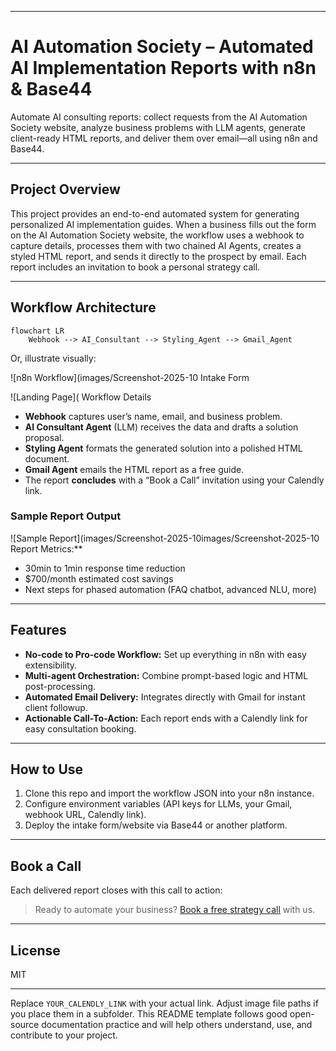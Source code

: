 ***

# AI Automation Society – Automated AI Implementation Reports with n8n & Base44

Automate AI consulting reports: collect requests from the AI Automation Society website, analyze business problems with LLM agents, generate client-ready HTML reports, and deliver them over email—all using n8n and Base44.

***

## Project Overview

This project provides an end-to-end automated system for generating personalized AI implementation guides. When a business fills out the form on the AI Automation Society website, the workflow uses a webhook to capture details, processes them with two chained AI Agents, creates a styled HTML report, and sends it directly to the prospect by email. Each report includes an invitation to book a personal strategy call.

***

## Workflow Architecture

```mermaid
flowchart LR
    Webhook --> AI_Consultant --> Styling_Agent --> Gmail_Agent
```

Or, illustrate visually:

![n8n Workflow](images/Screenshot-2025-10 Intake Form

![Landing Page]( Workflow Details

- **Webhook** captures user’s name, email, and business problem.
- **AI Consultant Agent** (LLM) receives the data and drafts a solution proposal.
- **Styling Agent** formats the generated solution into a polished HTML document.
- **Gmail Agent** emails the HTML report as a free guide.
- The report **concludes** with a “Book a Call” invitation using your Calendly link.

### Sample Report Output

![Sample Report](images/Screenshot-2025-10images/Screenshot-2025-10 Report Metrics:**
- 30min to 1min response time reduction
- $700/month estimated cost savings
- Next steps for phased automation (FAQ chatbot, advanced NLU, more)

***

## Features

- **No-code to Pro-code Workflow:** Set up everything in n8n with easy extensibility.
- **Multi-agent Orchestration:** Combine prompt-based logic and HTML post-processing.
- **Automated Email Delivery:** Integrates directly with Gmail for instant client followup.
- **Actionable Call-To-Action:** Each report ends with a Calendly link for easy consultation booking.

***

## How to Use

1. Clone this repo and import the workflow JSON into your n8n instance.
2. Configure environment variables (API keys for LLMs, your Gmail, webhook URL, Calendly link).
3. Deploy the intake form/website via Base44 or another platform.


***

## Book a Call

Each delivered report closes with this call to action:
> Ready to automate your business? [Book a free strategy call](YOUR_CALENDLY_LINK) with us.

***

## License

MIT

***

Replace `YOUR_CALENDLY_LINK` with your actual link. Adjust image file paths if you place them in a subfolder. This README template follows good open-source documentation practice and will help others understand, use, and contribute to your project.

